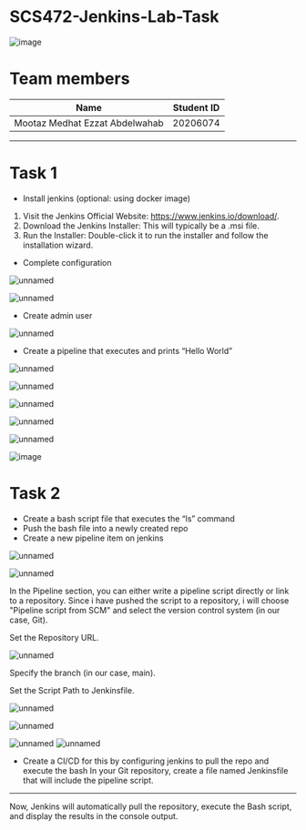 # SCS472-Jenkins-Lab-Task

![image](https://github.com/MootazMedhatEzzat/JenkinsLabTask/assets/97257822/1ce1b4af-e72d-4998-8f9c-4d56e605400d)

# Team members
| Name                                   | Student ID |
| -------------------------------------- | ---------- |
| Mootaz Medhat Ezzat Abdelwahab         |  20206074  |

___


# Task 1
- Install jenkins (optional: using docker image)
1. Visit the Jenkins Official Website: https://www.jenkins.io/download/.
2. Download the Jenkins Installer: This will typically be a .msi file.
3. Run the Installer: Double-click it to run the installer and follow the installation wizard.
   
- Complete configuration

![unnamed](https://github.com/MootazMedhatEzzat/JenkinsLabTask/assets/97257822/b2c2fd7c-a6dc-44b9-9c85-e055b270eb2d)

![unnamed](https://github.com/MootazMedhatEzzat/JenkinsLabTask/assets/97257822/9e9e666e-3dbd-4bb7-9862-6474e92d762a)

- Create admin user

![unnamed](https://github.com/MootazMedhatEzzat/JenkinsLabTask/assets/97257822/48bfe23f-0c19-453b-b2be-00fb76eddf5d)

- Create a pipeline that executes and prints “Hello World”

![unnamed](https://github.com/MootazMedhatEzzat/JenkinsLabTask/assets/97257822/eb5317d7-e59c-455e-9cde-3de552ea8967)

![unnamed](https://github.com/MootazMedhatEzzat/JenkinsLabTask/assets/97257822/9faa2e97-81e5-4221-bee6-931e2223caaa)

![unnamed](https://github.com/MootazMedhatEzzat/JenkinsLabTask/assets/97257822/8ab99c14-47cd-40a3-8c7a-e8230204eaf1)

![unnamed](https://github.com/MootazMedhatEzzat/JenkinsLabTask/assets/97257822/21183fc2-8941-4912-8f51-c69abdcc9224)

![unnamed](https://github.com/MootazMedhatEzzat/JenkinsLabTask/assets/97257822/932ffbf5-6cbf-4aba-a58a-bb7a9931303e)

![image](https://github.com/MootazMedhatEzzat/JenkinsLabTask/assets/97257822/4026019a-3458-4b03-bec1-34c9373f1c95)

# Task 2
- Create a bash script file that executes the “ls” command
- Push the bash file into a newly created repo
- Create a new pipeline item on jenkins

![unnamed](https://github.com/MootazMedhatEzzat/JenkinsLabTask/assets/97257822/be4dfb1f-6e39-4606-a296-5fcec6f19f07)

![unnamed](https://github.com/MootazMedhatEzzat/JenkinsLabTask/assets/97257822/a021d793-7612-4722-b27e-62dd02df7d2c)

In the Pipeline section, you can either write a pipeline script directly or link to a repository. Since i have pushed the script to a repository, i will choose "Pipeline script from SCM" and select the version control system (in our case, Git).

Set the Repository URL.

![unnamed](https://github.com/MootazMedhatEzzat/JenkinsLabTask/assets/97257822/230f9130-c7b7-4aea-8f6c-617d4c84f7ba)

Specify the branch (in our case, main).

Set the Script Path to Jenkinsfile.

![unnamed](https://github.com/MootazMedhatEzzat/JenkinsLabTask/assets/97257822/e1980c61-1282-4157-b9fb-1bd16c03ff08)

![unnamed](https://github.com/MootazMedhatEzzat/JenkinsLabTask/assets/97257822/614328c9-27cd-4dd2-aad9-1b15ba40e95c)

![unnamed](https://github.com/MootazMedhatEzzat/JenkinsLabTask/assets/97257822/33fd13a4-5177-45bf-970b-9deaa28fba8d)
![unnamed](https://github.com/MootazMedhatEzzat/JenkinsLabTask/assets/97257822/29a8eda1-1f39-40ed-829f-24dfd802d3e8)

- Create a CI/CD for this by configuring jenkins to pull the repo and execute the bash 
In your Git repository, create a file named Jenkinsfile that will include the pipeline script.

___

Now, Jenkins will automatically pull the repository, execute the Bash script, and display the results in the console output.
